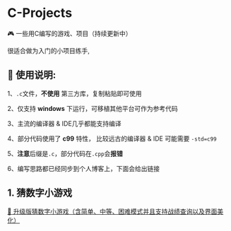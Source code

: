 # C-Projects
🎮 一些用C编写的游戏、项目（持续更新中）

很适合做为入门的小项目练手,

## 🍕 使用说明:

1、`.c`文件，**不使用** 第三方库，复制粘贴即可使用

2、仅支持 **windows** 下运行，可移植其他平台可作为参考代码

3、主流的编译器 & IDE几乎都能支持编译

4、部分代码使用了 **c99** 特性， 比较远古的编译器 & IDE 可能需要 `-std=c99`

5、**注意**后缀是`.c`，部分代码在`.cpp`会**报错**

6、编写思路都已经同步到个人博客上，下面会给出链接

## 1. 猜数字小游戏

[🥰 升级版猜数字小游戏（含简单、中等、困难模式并且支持战绩查询以及界面美化）](https://blog.csdn.net/m0_63325890/article/details/121036425)

